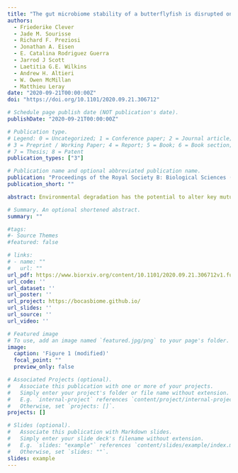 ```yaml
---
title: "The gut microbiome stability of a butterflyfish is disrupted on severely degraded Caribbean coral reefs"
authors:
  - Friederike Clever
  - Jade M. Sourisse
  - Richard F. Preziosi
  - Jonathan A. Eisen
  - E. Catalina Rodriguez Guerra
  - Jarrod J Scott
  - Laetitia G.E. Wilkins
  - Andrew H. Altieri
  - W. Owen McMillan
  - Matthieu Leray
date: "2020-09-21T00:00:00Z"
doi: "https://doi.org/10.1101/2020.09.21.306712"

# Schedule page publish date (NOT publication's date).
publishDate: "2020-09-21T00:00:00Z"

# Publication type.
# Legend: 0 = Uncategorized; 1 = Conference paper; 2 = Journal article;
# 3 = Preprint / Working Paper; 4 = Report; 5 = Book; 6 = Book section;
# 7 = Thesis; 8 = Patent
publication_types: ["3"]

# Publication name and optional abbreviated publication name.
publication: "Proceedings of the Royal Society B: Biological Sciences (2020) 287 20192367"
publication_short: ""

abstract: Environmental degradation has the potential to alter key mutualisms that underline the structure and function of ecological communities. While it is well recognized that the global loss of coral reefs alters fish communities, the effects of habitat degradation on microbial communities associated with fishes remain largely unknown despite their fundamental roles in host nutrition and immunity. Using a gradient of reef degradation, we show that the gut microbiome of a facultative, coral-feeding butterflyfish (Chaetodon capistratus) is significantly more variable among individuals at degraded reefs with very low live coral cover (~0%) than reefs with higher coral cover (~30%), mirroring a known pattern of microbial imbalance observed in immunodeficient humans and other stressed or diseased animals. We demonstrate that fish gut microbiomes on severely degraded reefs have a lower abundance of Endozoicomonas and a higher diversity of anaerobic fermentative bacteria, which suggests a broader and less coral dominated diet. The observed shifts in fish gut bacterial communities across the habitat gradient extend to a small set of potentially beneficial host associated bacteria (i.e., the core microbiome) suggesting essential fish-microbiome interactions are vulnerable to severe coral degradation.

# Summary. An optional shortened abstract.
summary: ""

#tags:
#- Source Themes
#featured: false

# links:
# - name: ""
#   url: ""
url_pdf: https://www.biorxiv.org/content/10.1101/2020.09.21.306712v1.full.pdf
url_code: ''
url_dataset: ''
url_poster: ''
url_project: https://bocasbiome.github.io/
url_slides: ''
url_source: ''
url_video: ''

# Featured image
# To use, add an image named `featured.jpg/png` to your page's folder.
image:
  caption: 'Figure 1 (modified)'
  focal_point: ""
  preview_only: false

# Associated Projects (optional).
#   Associate this publication with one or more of your projects.
#   Simply enter your project's folder or file name without extension.
#   E.g. `internal-project` references `content/project/internal-project/index.md`.
#   Otherwise, set `projects: []`.
projects: []

# Slides (optional).
#   Associate this publication with Markdown slides.
#   Simply enter your slide deck's filename without extension.
#   E.g. `slides: "example"` references `content/slides/example/index.md`.
#   Otherwise, set `slides: ""`.
slides: example
---
```

